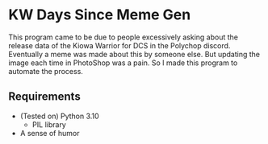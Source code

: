 # KW Days Since Meme Gen

This program came to be due to people excessively asking about the release data of the Kiowa Warrior for DCS in the Polychop discord. Eventually a meme was made about this by someone else. But updating the image each time in PhotoShop was a pain. So I made this program to automate the process.

## Requirements

- (Tested on) Python 3.10
  - PIL library
- A sense of humor
